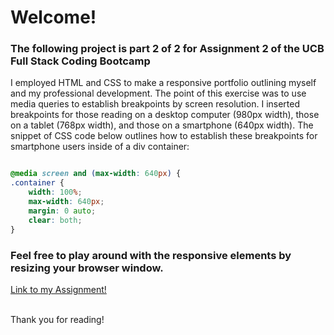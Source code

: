 # Welcome!

### The following project is part 2 of 2 for Assignment 2 of the UCB Full Stack Coding Bootcamp



I employed HTML and CSS to make a responsive portfolio outlining myself and my professional development. The point of this exercise was to use media queries to establish breakpoints by screen resolution. I inserted breakpoints for those reading on a desktop computer (980px width), those on a tablet (768px width), and those on a smartphone (640px width). The snippet of CSS code below outlines how to establish these breakpoints for smartphone users inside of a div container:


```css

@media screen and (max-width: 640px) {
.container {
    width: 100%;
    max-width: 640px;
    margin: 0 auto;
    clear: both;
}
```

### Feel free to play around with the responsive elements by resizing your browser window.

[Link to my Assignment!](https://jacksonsabol.github.io/Responsive-Portfolio/)

<br>
Thank you for reading!